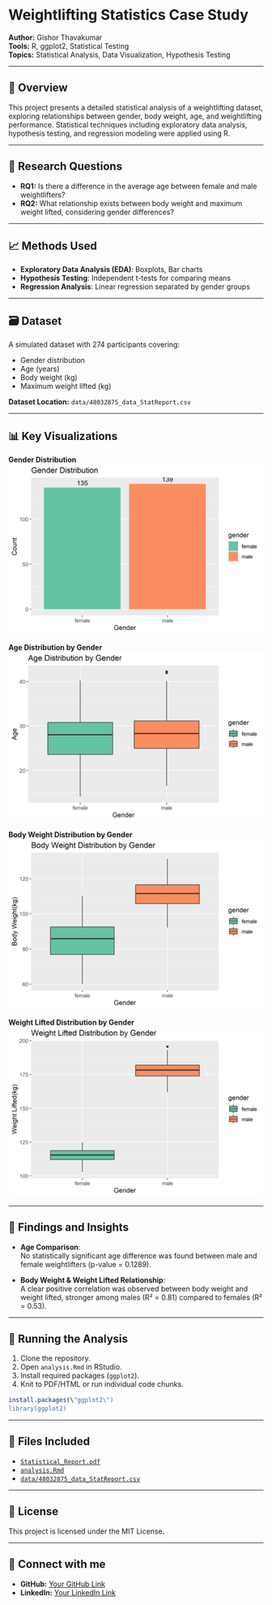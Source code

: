 # Weightlifting Statistics Case Study

**Author:** Gishor Thavakumar  
**Tools:** R, ggplot2, Statistical Testing  
**Topics:** Statistical Analysis, Data Visualization, Hypothesis Testing  

---

## 🚩 Overview

This project presents a detailed statistical analysis of a weightlifting dataset, exploring relationships between gender, body weight, age, and weightlifting performance. Statistical techniques including exploratory data analysis, hypothesis testing, and regression modeling were applied using R.

---

## 🎯 Research Questions

- **RQ1:** Is there a difference in the average age between female and male weightlifters?
- **RQ2:** What relationship exists between body weight and maximum weight lifted, considering gender differences?

---

## 📈 Methods Used

- **Exploratory Data Analysis (EDA)**: Boxplots, Bar charts
- **Hypothesis Testing**: Independent t-tests for comparing means
- **Regression Analysis**: Linear regression separated by gender groups

---

## 🗃️ Dataset

A simulated dataset with 274 participants covering:
- Gender distribution
- Age (years)
- Body weight (kg)
- Maximum weight lifted (kg)

**Dataset Location:** `data/48032875_data_StatReport.csv`

---

## 📊 Key Visualizations

**Gender Distribution**  
![](visualizations/gender_distribution.png)

**Age Distribution by Gender**  
![](visualizations/age_distribution.png)

**Body Weight Distribution by Gender**  
![](visualizations/bodyweight_distribution.png)

**Weight Lifted Distribution by Gender**  
![](visualizations/weightlifted_distribution.png)

---

## 📌 Findings and Insights

- **Age Comparison**:  
  No statistically significant age difference was found between male and female weightlifters (p-value = 0.1289).

- **Body Weight & Weight Lifted Relationship**:  
  A clear positive correlation was observed between body weight and weight lifted, stronger among males (R² = 0.81) compared to females (R² = 0.53).

---

## 🚀 Running the Analysis

1. Clone the repository.
2. Open `analysis.Rmd` in RStudio.
3. Install required packages (`ggplot2`).
4. Knit to PDF/HTML or run individual code chunks.

```R
install.packages(\"ggplot2\")
library(ggplot2)
```
---
## 🔖 Files Included

* [`Statistical_Report.pdf`](Statistical_Report.pdf)
* [`analysis.Rmd`](analysis.Rmd)
* [`data/48032875_data_StatReport.csv`](data/48032875_data_StatReport.csv)

---

## 📌 License

This project is licensed under the MIT License.

---

## 🤝 Connect with me

* **GitHub:** [Your GitHub Link](https://github.com/your-profile)
* **LinkedIn:** [Your LinkedIn Link](https://linkedin.com/in/your-profile)

